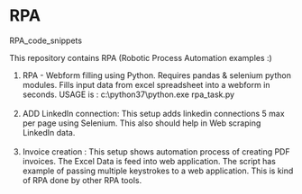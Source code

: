 # RPA
RPA_code_snippets <br>

This repository contains RPA (Robotic Process Automation examples :) <br>

1) RPA - Webform filling using Python. Requires pandas & selenium python modules. Fills input data from excel spreadsheet into a
webform in seconds. USAGE is : c:\python37\python.exe rpa_task.py <br><br>
2) ADD LinkedIn connection: This setup adds linkedin connections 5 max per page using Selenium. This also should help in Web scraping LinkedIn data. <br><br>
3) Invoice creation : This setup shows automation process of creating PDF invoices. The Excel Data is feed into web application. The script has example of passing multiple keystrokes to a web application. This is kind of RPA done by other RPA tools.



